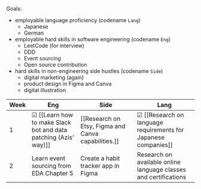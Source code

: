 Goals:
- employable language proficiency (codename `Lang`)
	- Japanese
	- German
- employable hard skills in software engineering (codename `Eng`)
	- LeetCode (for interview)
	- DDD
	- Event sourcing
	- Open source contribution
- hard skills in non-engineering side hustles (codename `Side`)
	- digital marketing (again)
	- product design in Figma and Canva
	- digital illustration


| Week | Eng  | Side | Lang |
|------|------|------|------|
| 1 | ☑ [[Learn how to make Slack bot and data patching (Azis' way)]] | [[Research on Etsy, Figma and Canva capabilities.]] | ☑ [[Research on language requirements for Japanese companies]] |
| 2 | Learn event sourcing from EDA Chapter 5 | Create a habit tracker app in Figma | Research on available online language classes and certifications |




